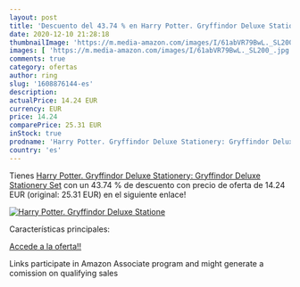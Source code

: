 ```yaml
---
layout: post
title: 'Descuento del 43.74 % en Harry Potter. Gryffindor Deluxe Statione'
date: 2020-12-10 21:28:18
thumbnailImage: 'https://m.media-amazon.com/images/I/61abVR79BwL._SL200_.jpg'
images: [ 'https://m.media-amazon.com/images/I/61abVR79BwL._SL200_.jpg' ]
comments: true
category: ofertas
author: ring
slug: '1608876144-es'
description:
actualPrice: 14.24 EUR
currency: EUR
price: 14.24
comparePrice: 25.31 EUR
inStock: true
prodname: 'Harry Potter. Gryffindor Deluxe Stationery: Gryffindor Deluxe Stationery Set'
country: 'es'
---
```


Tienes [Harry Potter. Gryffindor Deluxe Stationery: Gryffindor Deluxe Stationery Set](https://www.amazon.es/dp/1608876144/?tag=tolees-21) con un 43.74 % de descuento con precio de oferta de 14.24 EUR (original: 25.31 EUR) en el siguiente enlace!

[![Harry Potter. Gryffindor Deluxe Statione](https://m.media-amazon.com/images/I/61abVR79BwL._SL200_.jpg)](https://www.amazon.es/dp/1608876144/?tag=tolees-21)

Características principales:


[Accede a la oferta!!](https://www.amazon.es/dp/1608876144/?tag=tolees-21)

Links participate in Amazon Associate program and might generate a comission on qualifying sales


